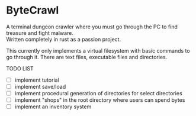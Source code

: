 # ByteCrawl
A terminal dungeon crawler where you must go through the PC to find treasure and fight malware.  
Written completely in rust as a passion project.  

This currently only implements a virtual filesystem with basic commands to go through it. There are text files, executable files and directories.
    
TODO LIST  
  - [ ] implement tutorial  
  - [ ] implement save/load  
  - [ ] implement procedural generation of directories for select directories  
  - [ ] implement "shops" in the root directory where users can spend bytes  
  - [ ] implement an inventory system
